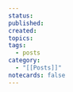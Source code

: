 ```yaml
---
status: 
published: 
created: 
topics: 
tags:
  - posts
category:
  - "[[Posts]]"
notecards: false
---
```

